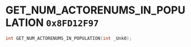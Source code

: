 # GET_NUM_ACTORENUMS_IN_POPULATION `0x8FD12F97`

```cpp
int GET_NUM_ACTORENUMS_IN_POPULATION(int _Unk0);
```